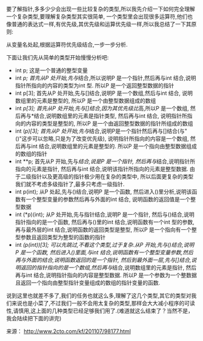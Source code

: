   要了解指针,多多少少会出现一些比较复杂的类型,所以我先介绍一下如何完全理解一个复杂类型,要理解复杂类型其实很简单,
一个类型里会出现很多运算符,他们也像普通的表达式一样,有优先级,其优先级和运算优先级一样,所以我总结了一下其原则:

从变量名处起,根据运算符优先级结合,一步一步分析.  

下面让我们先从简单的类型开始慢慢分析吧:

- int p; 这是一个普通的整型变量  
- int *p; 首先从P 处开始,先与*结合,所以说明P 是一个指针,然后再与int 结合,说明指针所指向的内容的类型为int 型.
所以P 是一个返回整型数据的指针
- int p[3]; 首先从P 处开始,先与[]结合,说明P 是一个数组,然后与int 结合,
  说明数组里的元素是整型的,
  所以P 是一个由整型数据组成的数组
- int *p[3]; 首先从P 处开始,先与[]结合,因为其优先级比*高,所以P 是一个数组,
  然后再与*结合,说明数组里的元素是指针类型,
  然后再与int 结合,
  说明指针所指向的内容的类型是整型的,
  所以P 是一个由返回整型数据的指针所组成的数组
- int (*p)[3]; 首先从P 处开始,先与*结合,说明P是一个指针然后再与[]结合(与"()"这步可以忽略,只是为了改变优先级),
  说明指针所指向的内容是一个数组,
  然后再与int 结合,说明数组里的元素是整型的.
  所以P 是一个指向由整型数据组成的数组的指针
- int **p; 首先从P 开始,先与*结合,说是P 是一个指针,
  然后再与*结合,说明指针所指向的元素是指针,
  然后再与int 结合,说明该指针所指向的元素是整型数据.
  由于二级指针以及更高级的指针极少用在复杂的类型中,
  所以后面更复杂的类型我们就不考虑多级指针了,最多只考虑一级指针.
- int p(int); 从P 处起,先与()结合,说明P 是一个函数,
  然后进入()里分析,说明该函数有一个整型变量的参数然后再与外面的int 结合,
  说明函数的返回值是一个整型数据
- int (*p)(int); 从P 处开始,先与指针结合,说明P 是一个指针,
  然后与()结合,说明指针指向的是一个函数,
  然后再与()里的int 结合,说明函数有一个int 型的参数,
  再与最外层的int 结合,说明函数的返回类型是整型,
  所以P 是一个指向有一个整型参数且返回类型为整型的函数的指针
- int *(*p(int))[3]; 可以先跳过,不看这个类型,过于复杂.从P 开始,先与()结合,说明P 是一个函数,
  然后进入()里面,与int 结合,说明函数有一个整型变量参数,然后再与外面的*结合,说明函数返回的是一个指针,
  然后到最外面一层,先与[]结合,说明返回的指针指向的是一个数组,然后再与*结合,说明数组里的元素是指针,
  然后再与int 结合,说明指针指向的内容是整型数据.
  所以P 是一个参数为一个整数据且返回一个指向由整型指针变量组成的数组的指针变量的函数.  

说到这里也就差不多了,我们的任务也就这么多,理解了这几个类型,其它的类型对我们来说也是小菜了,不过我们一般不会用太复杂的类型,那样会大大减小程序的可读性,请慎用,这上面的几种类型已经足够我们用了.(难道就这么结束了？当然不是，我会陆续把下面的讲完)


来源： <http://www.2cto.com/kf/201107/98177.html>
 
